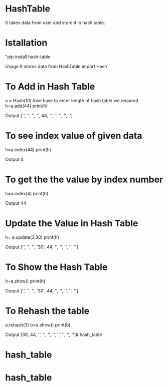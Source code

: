 # HashTable 
It takes data from user and store it in hash table.

# Istallation
"pip install hash-table

Usage
It stores data
 from HashTable import Hash
 # To Add in Hash Table
 a = Hash(10) #we have to enter length of hash table we required
 h=a.add(44)
 print(h)

Output
['', '', '', '', 44, '', '', '', '', '']

 # To see index value of given data
 h=a.index(44)
 print(h)

 Output
4

# To get the the value by index number
h=a.index(4)
 print(h)

 Output
44

# Update the Value in Hash Table
h= a.update(3,30)
print(h)

Output
['', '', '', '30', 44, '', '', '', '', '']

# To Show the Hash Table
h=a.show()
print(h)

Output
['', '', '', '30', 44, '', '', '', '', '']

# To Rehash the table
a.rehash(3)
b=a.show()
print(b)

Output
[30, 44, '', '', '', '', '', '', '', '']# hash_table
# hash_table
# hash_table
